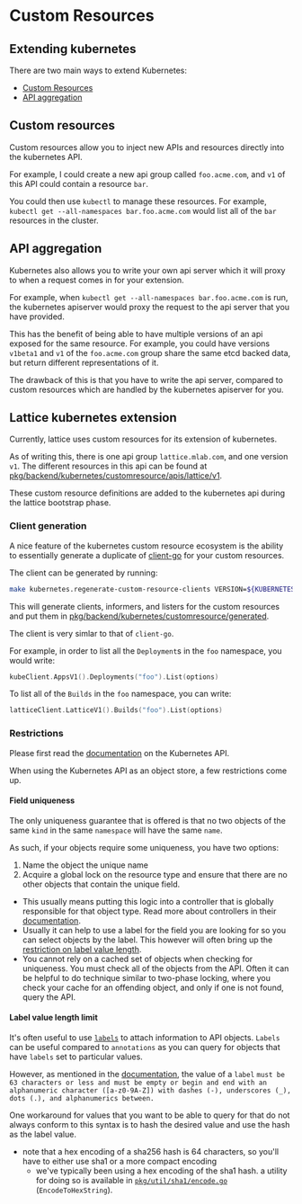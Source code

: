 # Custom Resources

## Extending kubernetes
There are two main ways to extend Kubernetes:
- [Custom Resources](https://kubernetes.io/docs/concepts/api-extension/custom-resources/)
- [API aggregation](https://kubernetes.io/docs/concepts/api-extension/apiserver-aggregation/)

## Custom resources
Custom resources allow you to inject new APIs and resources directly into the kubernetes API.

For example, I could create a new api group called `foo.acme.com`, and `v1` of this API could contain a resource `bar`.

You could then use `kubectl` to manage these resources. For example, `kubectl get --all-namespaces bar.foo.acme.com` would list all of the `bar` resources in the cluster.

## API aggregation
Kubernetes also allows you to write your own api server which it will proxy to when a request comes in for your extension.

For example, when `kubectl get --all-namespaces bar.foo.acme.com` is run, the kubernetes apiserver would proxy the request to the api server that you have provided.

This has the benefit of being able to have multiple versions of an api exposed for the same resource. For example, you could have versions `v1beta1` and `v1` of the `foo.acme.com` group share the same etcd backed data, but return different representations of it.

The drawback of this is that you have to write the api server, compared to custom resources which are handled by the kubernetes apiserver for you.

## Lattice kubernetes extension
Currently, lattice uses custom resources for its extension of kubernetes.

As of writing this, there is one api group `lattice.mlab.com`, and one version `v1`. The different resources in this api can be found at [pkg/backend/kubernetes/customresource/apis/lattice/v1](../../../../pkg/backend/kubernetes/customresource/apis/lattice/v1).

These custom resource definitions are added to the kubernetes api during the lattice bootstrap phase.

### Client generation
A nice feature of the kubernetes custom resource ecosystem is the ability to essentially generate a duplicate of [client-go](https://godoc.org/k8s.io/client-go) for your custom resources.

The client can be generated by running:

```bash
make kubernetes.regenerate-custom-resource-clients VERSION=${KUBERNETES_VERSION}
```

This will generate clients, informers, and listers for the custom resources and put them in [pkg/backend/kubernetes/customresource/generated](../../../../pkg/backend/kubernetes/customresource/generated).

The client is very simlar to that of `client-go`.

For example, in order to list all the `Deployment`s in the `foo` namespace, you would write:

```go
kubeClient.AppsV1().Deployments("foo").List(options)
```

To list all of the `Builds` in the `foo` namespace, you can write:

```go
latticeClient.LatticeV1().Builds("foo").List(options)
```

### Restrictions

Please first read the [documentation](kube-api.md) on the Kubernetes API.

When using the Kubernetes API as an object store, a few restrictions come up.

#### Field uniqueness

The only uniqueness guarantee that is offered is that no two objects of the same `kind` in the same `namespace` will have the same `name`.

As such, if your objects require some uniqueness, you have two options:

1. Name the object the unique name
2. Acquire a global lock on the resource type and ensure that there are no other objects that contain the unique field.
  * This usually means putting this logic into a controller that is globally responsible for that object type. Read more about controllers in their [documentation](controllers.md).
  * Usually it can help to use a label for the field you are looking for so you can select objects by the label. This however will often bring up the [restriction on label value length](#label-value-length-limit).
  * You cannot rely on a cached set of objects when checking for uniqueness. You must check all of the objects from the API. Often it can be helpful to do technique similar to two-phase locking, where you check your cache for an offending object, and only if one is not found, query the API.
 
#### Label value length limit

It's often useful to use [`labels`](https://kubernetes.io/docs/concepts/overview/working-with-objects/labels/) to attach information to API objects. `Labels` can be useful compared to `annotations` as you can query for objects that have `labels` set to particular values.

However, as mentioned in the [documentation](https://kubernetes.io/docs/concepts/overview/working-with-objects/labels/#syntax-and-character-set), the value of a `label` `must be 63 characters or less and must be empty or begin and end with an alphanumeric character ([a-z0-9A-Z]) with dashes (-), underscores (_), dots (.), and alphanumerics between.`

One workaround for values that you want to be able to query for that do not always conform to this syntax is to hash the desired value and use the hash as the label value.
- note that a hex encoding of a sha256 hash is 64 characters, so you'll have to either use sha1 or a more compact encoding
  - we've typically been using a hex encoding of the sha1 hash. a utility for doing so is available in [`pkg/util/sha1/encode.go`](../../../../pkg/util/sha1/encode.go) (`EncodeToHexString`).
